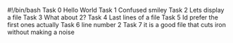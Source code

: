 #!/bin/bash
Task 0 Hello World
Task 1 Confused smiley
Task 2 Lets display a file
Task 3 What about 2?
Task 4 Last lines of a file
Task 5 Id prefer the first ones actually
Task 6 line number 2
Task 7 it is a good file that cuts iron without making a noise
